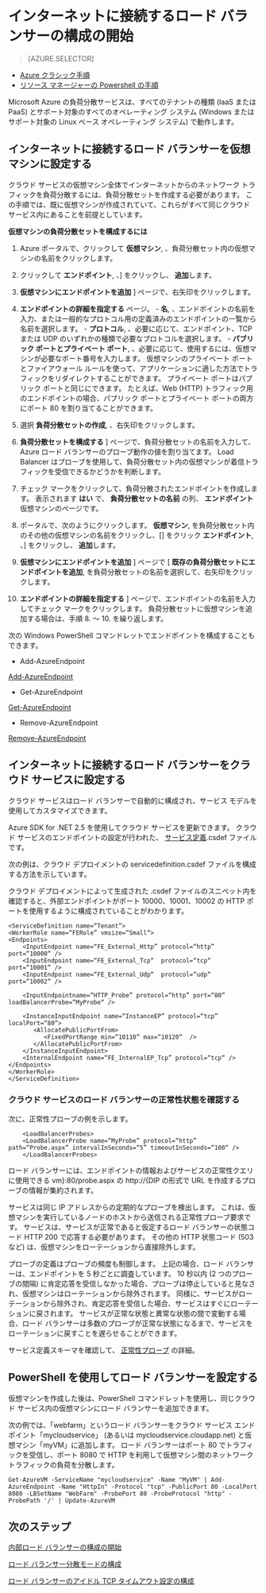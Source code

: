 
<properties
   pageTitle="インターネットに接続するロード バランサーの構成の開始 | Microsoft Azure"
   description="仮想マシンまたはクラウド サービスに、インターネットに接続する最初のロード バランサーを設定します。 "
   services="load-balancer"
   documentationCenter="na"
   authors="joaoma"
   manager="adinah"
   editor="tysonn" />
<tags
   ms.service="load-balancer"
   ms.devlang="na"
   ms.topic="hero-article"
   ms.tgt_pltfrm="na"
   ms.workload="infrastructure-services"
   ms.date="11/19/2015"
   ms.author="joaoma" />

# インターネットに接続するロード バランサーの構成の開始

> [AZURE.SELECTOR]
- [Azure クラシック手順](load-balancer-internet-getstarted.md)
- [リソース マネージャーの Powershell の手順](load-balancer-arm-powershell.md)

Microsoft Azure の負荷分散サービスは、すべてのテナントの種類 (IaaS または PaaS) とサポート対象のすべてのオペレーティング システム (Windows またはサポート対象の Linux ベース オペレーティング システム) で動作します。


## インターネットに接続するロード バランサーを仮想マシンに設定する

クラウド サービスの仮想マシン全体でインターネットからのネットワーク トラフィックを負荷分散するには、負荷分散セットを作成する必要があります。 この手順では、既に仮想マシンが作成されていて、これらがすべて同じクラウド サービス内にあることを前提としています。

**仮想マシンの負荷分散セットを構成するには**

1. Azure ポータルで、クリックして **仮想マシン**, 、負荷分散セット内の仮想マシンの名前をクリックします。
2.  クリックして **エンドポイント**, 、] をクリックし、 **追加**します。

4.   **仮想マシンにエンドポイントを追加** ] ページで、右矢印をクリックします。

4.   **エンドポイントの詳細を指定する** ページ。
    -  **名**, 、エンドポイントの名前を入力、または一般的なプロトコル用の定義済みのエンドポイントの一覧から名前を選択します。
    -   **プロトコル**, 、必要に応じて、エンドポイント、TCP または UDP のいずれかの種類で必要なプロトコルを選択します。
    -   **パブリック ポートとプライベート ポート**, 、必要に応じて、使用するには、仮想マシンが必要なポート番号を入力します。 仮想マシンのプライベート ポートとファイアウォール ルールを使って、アプリケーションに適した方法でトラフィックをリダイレクトすることができます。 プライベート ポートはパブリック ポートと同じにできます。 たとえば、Web (HTTP) トラフィック用のエンドポイントの場合、パブリック ポートとプライベート ポートの両方にポート 80 を割り当てることができます。

5.  選択 **負荷分散セットの作成**, 、右矢印をクリックします。

6.   **負荷分散セットを構成する** ] ページで、負荷分散セットの名前を入力して、Azure ロード バランサーのプローブ動作の値を割り当てます。
Load Balancer はプローブを使用して、負荷分散セット内の仮想マシンが着信トラフィックを受信できるかどうかを判断します。

7.  チェック マークをクリックして、負荷分散されたエンドポイントを作成します。 表示されます **はい** で、 **負荷分散セットの名前** の列、 **エンドポイント** 仮想マシンのページです。

8.  ポータルで、次のようにクリックします。 **仮想マシン**, を負荷分散セット内のその他の仮想マシンの名前をクリックし、[] をクリック **エンドポイント**, 、] をクリックし、 **追加**します。

9.   **仮想マシンにエンドポイントを追加** ] ページで [ **既存の負荷分散セットにエンドポイントを追加**, を負荷分散セットの名前を選択して、右矢印をクリックします。

10.  **エンドポイントの詳細を指定する** ] ページで、エンドポイントの名前を入力してチェック マークをクリックします。
負荷分散セットに仮想マシンを追加する場合は、手順 8. ～ 10. を繰り返します。

次の Windows PowerShell コマンドレットでエンドポイントを構成することもできます。

- Add-AzureEndpoint

[Add-AzureEndpoint](https://msdn.microsoft.com/library/windowsazure/dn495300)

- Get-AzureEndpoint

[Get-AzureEndpoint](https://msdn.microsoft.com/library/windowsazure/dn495158)

- Remove-AzureEndpoint

[Remove-AzureEndpoint](https://msdn.microsoft.com/library/windowsazure/dn495161)


## インターネットに接続するロード バランサーをクラウド サービスに設定する


クラウド サービスはロード バランサーで自動的に構成され、サービス モデルを使用してカスタマイズできます。

Azure SDK for .NET 2.5 を使用してクラウド サービスを更新できます。 クラウド サービスのエンドポイントの設定が行われた、 [サービス定義](https://msdn.microsoft.com/library/azure/gg557553.aspx).csdef ファイルです。

次の例は、クラウド デプロイメントの servicedefinition.csdef ファイルを構成する方法を示しています。

クラウド デプロイメントによって生成された .csdef ファイルのスニペット内を確認すると、外部エンドポイントがポート 10000、10001、10002 の HTTP ポートを使用するように構成されていることがわかります。


    <ServiceDefinition name=“Tenant“>
    <WorkerRole name=“FERole” vmsize=“Small“>
    <Endpoints>
        <InputEndpoint name=“FE_External_Http” protocol=“http” port=“10000“ />
        <InputEndpoint name=“FE_External_Tcp“  protocol=“tcp“  port=“10001“ />
        <InputEndpoint name=“FE_External_Udp“  protocol=“udp“  port=“10002“ />

        <InputEndpointname=“HTTP_Probe” protocol=“http” port=“80” loadBalancerProbe=“MyProbe“ />

        <InstanceInputEndpoint name=“InstanceEP” protocol=“tcp” localPort=“80“>
           <AllocatePublicPortFrom>
              <FixedPortRange min=“10110” max=“10120“  />
           </AllocatePublicPortFrom>
        </InstanceInputEndpoint>
        <InternalEndpoint name=“FE_InternalEP_Tcp” protocol=“tcp“ />
    </Endpoints>
    </WorkerRole>
    </ServiceDefinition>




### クラウド サービスのロード バランサーの正常性状態を確認する


次に、正常性プローブの例を示します。

        <LoadBalancerProbes>
        <LoadBalancerProbe name=“MyProbe” protocol=“http” path=“Probe.aspx” intervalInSeconds=“5” timeoutInSeconds=“100“ />
        </LoadBalancerProbes>

ロード バランサーには、エンドポイントの情報およびサービスの正常性クエリに使用できる vm}:80/probe.aspx の http://{DIP の形式で URL を作成するプローブの情報が集約されます。

サービスは同じ IP アドレスからの定期的なプローブを検出します。 これは、仮想マシンを実行しているノードのホストから送信される正常性プローブ要求です。
サービスは、サービスが正常であると仮定するロード バランサーの状態コード HTTP 200 で応答する必要があります。 その他の HTTP 状態コード (503 など) は、仮想マシンをローテーションから直接除外します。

プローブの定義はプローブの頻度も制御します。 上記の場合、ロード バランサーは、エンドポイントを 5 秒ごとに調査しています。 10 秒以内 (2 つのプローブの間隔) に肯定応答を受信しなかった場合、プローブは停止していると見なされ、仮想マシンはローテーションから除外されます。 同様に、サービスがローテーションから除外され、肯定応答を受信した場合、サービスはすぐにローテーションに戻されます。 サービスが正常な状態と異常な状態の間で変動する場合、ロード バランサーは多数のプローブが正常な状態になるまで、サービスをローテーションに戻すことを遅らせることができます。

サービス定義スキーマを確認して、 [正常性プローブ](https://msdn.microsoft.com/library/azure/jj151530.aspx) の詳細。

## PowerShell を使用してロード バランサーを設定する

仮想マシンを作成した後は、PowerShell コマンドレットを使用し、同じクラウド サービス内の仮想マシンにロード バランサーを追加できます。

次の例では、「webfarm」というロード バランサーをクラウド サービス エンドポイント「mycloudservice」 (あるいは mycloudservice.cloudapp.net) と仮想マシン「myVM」に追加します。 ロード バランサーはポート 80 でトラフィックを受信し、ポート 8080 で HTTP を利用して仮想マシン間のネットワーク トラフィックの負荷を分散します。

    Get-AzureVM -ServiceName "mycloudservice" -Name "MyVM" | Add-AzureEndpoint -Name "HttpIn" -Protocol "tcp" -PublicPort 80 -LocalPort 8080 -LBSetName "WebFarm" -ProbePort 80 -ProbeProtocol "http" -ProbePath '/' | Update-AzureVM


## 次のステップ

[内部ロード バランサーの構成の開始](load-balancer-internal-getstarted.md)

[ロード バランサー分散モードの構成](load-balancer-distribution-mode.md)

[ロード バランサーのアイドル TCP タイムアウト設定の構成](load-balancer-tcp-idle-timeout.md)

